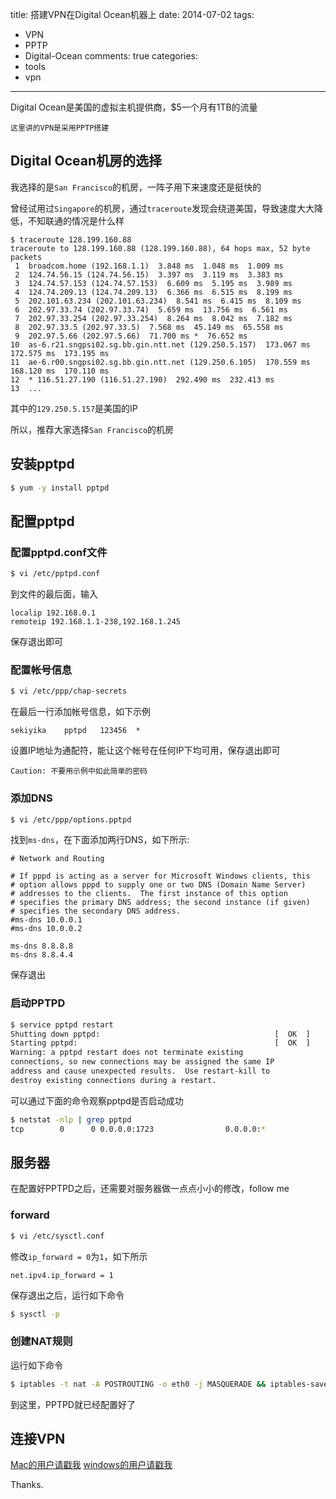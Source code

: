 title: 搭建VPN在Digital Ocean机器上
date: 2014-07-02
tags: 
 - VPN
 - PPTP
 - Digital-Ocean
comments: true
categories:
 - tools
 - vpn
---

Digital Ocean是美国的虚拟主机提供商，$5一个月有1TB的流量

`这里讲的VPN是采用PPTP搭建`

## Digital Ocean机房的选择

我选择的是`San Francisco`的机房，一阵子用下来速度还是挺快的

曾经试用过`Singapore`的机房，通过`traceroute`发现会绕道美国，导致速度大大降低，不知联通的情况是什么样

```
$ traceroute 128.199.160.88
traceroute to 128.199.160.88 (128.199.160.88), 64 hops max, 52 byte packets
 1  broadcom.home (192.168.1.1)  3.848 ms  1.048 ms  1.009 ms
 2  124.74.56.15 (124.74.56.15)  3.397 ms  3.119 ms  3.383 ms
 3  124.74.57.153 (124.74.57.153)  6.609 ms  5.195 ms  3.989 ms
 4  124.74.209.13 (124.74.209.13)  6.366 ms  6.515 ms  8.199 ms
 5  202.101.63.234 (202.101.63.234)  8.541 ms  6.415 ms  8.109 ms
 6  202.97.33.74 (202.97.33.74)  5.659 ms  13.756 ms  6.561 ms
 7  202.97.33.254 (202.97.33.254)  8.264 ms  8.042 ms  7.182 ms
 8  202.97.33.5 (202.97.33.5)  7.568 ms  45.149 ms  65.558 ms
 9  202.97.5.66 (202.97.5.66)  71.700 ms *  76.652 ms
10  as-6.r21.sngpsi02.sg.bb.gin.ntt.net (129.250.5.157)  173.067 ms  172.575 ms  173.195 ms
11  ae-6.r00.sngpsi02.sg.bb.gin.ntt.net (129.250.6.105)  170.559 ms  168.120 ms  170.110 ms
12  * 116.51.27.190 (116.51.27.190)  292.490 ms  232.413 ms
13  ...
```

其中的`129.250.5.157`是美国的IP

所以，推荐大家选择`San Francisco`的机房

## 安装pptpd

``` bash
$ yum -y install pptpd
```


## 配置pptpd

### 配置pptpd.conf文件

``` bash
$ vi /etc/pptpd.conf
```

到文件的最后面，输入
```
localip 192.168.0.1
remoteip 192.168.1.1-238,192.168.1.245
```

保存退出即可

### 配置帐号信息

``` bash
$ vi /etc/ppp/chap-secrets
```

在最后一行添加帐号信息，如下示例

```
sekiyika    pptpd   123456  *
```

设置IP地址为通配符，能让这个帐号在任何IP下均可用，保存退出即可

`Caution: 不要用示例中如此简单的密码` 

### 添加DNS

``` bash
$ vi /etc/ppp/options.pptpd
```

找到`ms-dns`，在下面添加两行DNS，如下所示:

```
# Network and Routing

# If pppd is acting as a server for Microsoft Windows clients, this
# option allows pppd to supply one or two DNS (Domain Name Server)
# addresses to the clients.  The first instance of this option
# specifies the primary DNS address; the second instance (if given)
# specifies the secondary DNS address.
#ms-dns 10.0.0.1
#ms-dns 10.0.0.2

ms-dns 8.8.8.8
ms-dns 8.8.4.4
```
保存退出

### 启动PPTPD

``` bash
$ service pptpd restart
Shutting down pptpd:                                       [  OK  ]
Starting pptpd:                                            [  OK  ]
Warning: a pptpd restart does not terminate existing 
connections, so new connections may be assigned the same IP 
address and cause unexpected results.  Use restart-kill to 
destroy existing connections during a restart.
```

可以通过下面的命令观察pptpd是否启动成功
``` bash
$ netstat -nlp | grep pptpd
tcp        0      0 0.0.0.0:1723                0.0.0.0:*                   LISTEN      1222/pptpd   
```

## 服务器

在配置好PPTPD之后，还需要对服务器做一点点小小的修改，follow me

### forward

``` bash
$ vi /etc/sysctl.conf
```

修改`ip_forward = 0`为`1`，如下所示

```
net.ipv4.ip_forward = 1
```

保存退出之后，运行如下命令

``` bash
$ sysctl -p
```

### 创建NAT规则

运行如下命令

``` bash
$ iptables -t nat -A POSTROUTING -o eth0 -j MASQUERADE && iptables-save
```

到这里，PPTPD就已经配置好了

## 连接VPN

[Mac的用户请戳我](https://www.astrill.com/knowledge-base/69/PPTP---How-to-configure-PPTP-with-built-in-client-on-Mac-OS-X.html)
[windows的用户请戳我](http://blog.fens.me/vpn-pptp-client-win7/)


Thanks.

